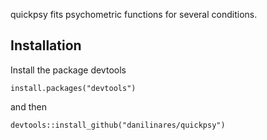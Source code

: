 <!-- README.md is generated from README.Rmd. Please edit that file -->



quickpsy fits psychometric functions for several conditions.

Installation
------------

Install the package devtools

``` {.r}
install.packages("devtools")
```

and then

``` {.r}
devtools::install_github("danilinares/quickpsy")
```

